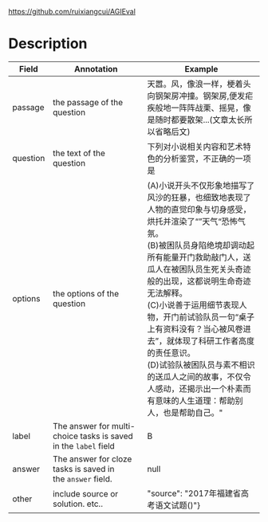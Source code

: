 https://github.com/ruixiangcui/AGIEval

# Description
| Field    | Annotation                                                      | Example                                                                                                                                                                                                                                                      |
| -------- | --------------------------------------------------------------- | ------------------------------------------------------------------------------------------------------------------------------------------------------------------------------------------------------------------------------------------------------------ |
| passage  | the passage of the question                                     | 天嚣。风，像浪一样，梗着头向钢架房冲撞。钢架房,便发疟疾般地一阵阵战栗、摇晃，像是随时都要散架...(文章太长所以省略后文)                                                                                                                                                                                               |
| question | the text of the question                                        | 下列对小说相关内容和艺术特色的分析鉴赏，不正确的一项是                                                                                                                                                                                                                                  |
| options  | the options of the question                                     | (A)小说开头不仅形象地描写了风沙的狂暴，也细致地表现了人物的直觉印象与切身感受，烘托并渲染了“”天气“恐怖气氛。<br>(B)被困队员身陷绝境却调动起所有能量开门救助敲门人，送瓜人在被困队员生死关头奇迹般的出现，这都说明生命奇迹无法解释。<br>(C)小说善于运用细节表现人物，开门前试验队员一句“桌子上有资料没有？当心被风卷进去”，就体现了科研工作者高度的责任意识。<br>(D)试验队被困队员与素不相识的送瓜人之间的故事，不仅令人感动，还揭示出一个朴素而有意味的人生道理：帮助别人，也是帮助自己。" |
| label    | The answer for multi-choice tasks is saved in the `label` field | B                                                                                                                                                                                                                                                            |
| answer   | The answer for cloze tasks is saved in the `answer` field.      | null                                                                                                                                                                                                                                                         |
| other    | include source or solution. etc..                               | "source": "2017年福建省高考语文试题()"}                                                                                                                                                                                                                                |